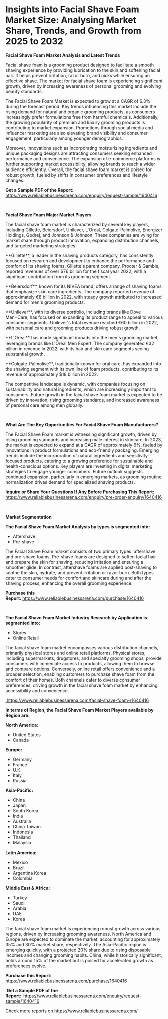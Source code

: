 <p><h1>Insights into Facial Shave Foam Market Size: Analysing Market Share, Trends, and Growth from 2025 to 2032</h1></p><p><strong>Facial Shave Foam Market Analysis and Latest Trends</strong></p>
<p><p>Facial shave foam is a grooming product designed to facilitate a smooth shaving experience by providing lubrication to the skin and softening facial hair. It helps prevent irritation, razor burn, and nicks while ensuring an effective shave. The market for facial shave foam is experiencing significant growth, driven by increasing awareness of personal grooming and evolving beauty standards. </p><p>The Facial Shave Foam Market is expected to grow at a CAGR of 6.3% during the forecast period. Key trends influencing this market include the rising demand for natural and organic grooming products, as consumers increasingly prefer formulations free from harmful chemicals. Additionally, the growing popularity of premium and luxury grooming products is contributing to market expansion. Promotions through social media and influencer marketing are also elevating brand visibility and consumer engagement, particularly among younger demographics. </p><p>Moreover, innovations such as incorporating moisturizing ingredients and unique packaging designs are attracting consumers seeking enhanced performance and convenience. The expansion of e-commerce platforms is further supporting market accessibility, allowing brands to reach a wider audience efficiently. Overall, the facial shave foam market is poised for robust growth, fueled by shifts in consumer preferences and lifestyle changes.</p></p>
<p><strong>Get a Sample PDF of the Report:&nbsp;</strong> <a href="https://www.reliablebusinessarena.com/enquiry/request-sample/1640416?utm_campaign=2039&utm_medium=2&utm_source=Github&utm_content=ia&utm_term=09022025&utm_id=facial-shave-foam">https://www.reliablebusinessarena.com/enquiry/request-sample/1640416</a></p>
<p>&nbsp;</p>
<p><strong>Facial Shave Foam Major Market Players</strong></p>
<p><p>The facial shave foam market is characterized by several key players, including Gillette, Beiersdorf, Unilever, L'Oreal, Colgate-Palmolive, Energizer Holdings, Godrej, and Johnson & Johnson. These companies are vying for market share through product innovation, expanding distribution channels, and targeted marketing strategies.</p><p>**Gillette**, a leader in the shaving products category, has consistently focused on research and development to enhance the performance and comfort of its shaving foams. Gillette's parent company, Procter & Gamble, reported revenues of over $76 billion for the fiscal year 2022, with a significant contribution from its grooming segment.</p><p>**Beiersdorf**, known for its NIVEA brand, offers a range of shaving foams that emphasize skin care ingredients. The company reported revenue of approximately €8 billion in 2022, with steady growth attributed to increased demand for men's grooming products.</p><p>**Unilever**, with its diverse portfolio, including brands like Dove Men+Care, has focused on expanding its product range to appeal to various consumer segments. Unilever's total revenue reached €60 billion in 2022, with personal care and grooming products driving robust growth.</p><p>**L'Oreal** has made significant inroads into the men's grooming market, leveraging brands like L'Oreal Men Expert. The company generated €32 billion in revenue in 2022, with its hair and skin care segments seeing substantial growth.</p><p>**Colgate-Palmolive**, traditionally known for oral care, has expanded into the shaving segment with its own line of foam products, contributing to its revenue of approximately $18 billion in 2022.</p><p>The competitive landscape is dynamic, with companies focusing on sustainability and natural ingredients, which are increasingly important to consumers. Future growth in the facial shave foam market is expected to be driven by innovation, rising grooming standards, and increased awareness of personal care among men globally.</p></p>
<p>&nbsp;</p>
<p><strong>What Are The Key Opportunities For Facial Shave Foam Manufacturers?</strong></p>
<p><p>The Facial Shave Foam market is witnessing significant growth, driven by rising grooming standards and increasing male interest in skincare. In 2023, the market is expected to expand at a CAGR of approximately 6%, fueled by innovations in product formulations and eco-friendly packaging. Emerging trends include the incorporation of natural ingredients and sensitivity-focused products, catering to a growing preference for sustainable and health-conscious options. Key players are investing in digital marketing strategies to engage younger consumers. Future outlook suggests continued expansion, particularly in emerging markets, as grooming routine normalization drives demand for specialized shaving products.</p></p>
<p><strong>Inquire or Share Your Questions If Any Before Purchasing This Report:</strong> <a href="https://www.reliablebusinessarena.com/enquiry/pre-order-enquiry/1640416?utm_campaign=2039&utm_medium=2&utm_source=Github&utm_content=ia&utm_term=09022025&utm_id=facial-shave-foam">https://www.reliablebusinessarena.com/enquiry/pre-order-enquiry/1640416</a></p>
<p>&nbsp;</p>
<p><strong>Market Segmentation</strong></p>
<p><strong>The Facial Shave Foam Market Analysis by types is segmented into:</strong></p>
<p><ul><li>Aftershave</li><li>Pre-shave</li></ul></p>
<p><p>The Facial Shave Foam market consists of two primary types: aftershave and pre-shave foams. Pre-shave foams are designed to soften facial hair and prepare the skin for shaving, reducing irritation and ensuring a smoother glide. In contrast, aftershave foams are applied post-shaving to soothe the skin, hydrate, and prevent irritation or razor burn. Both types cater to consumer needs for comfort and skincare during and after the shaving process, enhancing the overall grooming experience.</p></p>
<p><strong>Purchase this Report:&nbsp;</strong><a href="https://www.reliablebusinessarena.com/purchase/1640416?utm_campaign=2039&utm_medium=2&utm_source=Github&utm_content=ia&utm_term=09022025&utm_id=facial-shave-foam">https://www.reliablebusinessarena.com/purchase/1640416</a></p>
<p>&nbsp;</p>
<p><strong>The Facial Shave Foam Market Industry Research by Application is segmented into:</strong></p>
<p><ul><li>Stores</li><li>Online Retail</li></ul></p>
<p><p>The facial shave foam market encompasses various distribution channels, primarily physical stores and online retail platforms. Physical stores, including supermarkets, drugstores, and specialty grooming shops, provide consumers with immediate access to products, allowing them to browse and compare options. Conversely, online retail offers convenience and a broader selection, enabling customers to purchase shave foam from the comfort of their homes. Both channels cater to diverse consumer preferences, driving growth in the facial shave foam market by enhancing accessibility and convenience.</p></p>
<p><a href="https://www.reliablebusinessarena.com/facial-shave-foam-r1640416?utm_campaign=2039&utm_medium=2&utm_source=Github&utm_content=ia&utm_term=09022025&utm_id=facial-shave-foam">&nbsp;https://www.reliablebusinessarena.com/facial-shave-foam-r1640416</a></p>
<p><strong>In terms of Region, the Facial Shave Foam Market Players available by Region are:</strong></p>
<p>
    <p> <strong> North America: </strong>
        <ul>
            <li>United States</li>
            <li>Canada</li>
        </ul>
        </p> 
    <p> <strong> Europe: </strong>
        <ul>
            <li>Germany</li>
            <li>France</li>
            <li>U.K.</li>
            <li>Italy</li>
            <li>Russia</li>
        </ul>
        </p> 
    <p> <strong> Asia-Pacific: </strong>
        <ul>
            <li>China</li>
            <li>Japan</li>
            <li>South Korea</li>
            <li>India</li>
            <li>Australia</li>
            <li>China Taiwan</li>
            <li>Indonesia</li>
            <li>Thailand</li>
            <li>Malaysia</li>
        </ul>
        </p> 
    <p> <strong> Latin America: </strong>
        <ul>
            <li>Mexico</li>
            <li>Brazil</li>
            <li>Argentina Korea</li>
            <li>Colombia</li>
        </ul>
        </p> 
    <p> <strong> Middle East & Africa: </strong>
        <ul>
            <li>Turkey</li>
            <li>Saudi</li>
            <li>Arabia</li>
            <li>UAE</li>
            <li>Korea</li>
        </ul>
    </p>
    </p>
<p><p>The facial shave foam market is experiencing robust growth across various regions, driven by increasing grooming awareness. North America and Europe are expected to dominate the market, accounting for approximately 35% and 30% market share, respectively. The Asia-Pacific region is emerging quickly, with a projected 20% share due to rising disposable incomes and changing grooming habits. China, while historically significant, holds around 15% of the market but is poised for accelerated growth as preferences evolve.</p></p>
<p><strong>Purchase this Report: </strong><a href="https://www.reliablebusinessarena.com/purchase/1640416?utm_campaign=2039&utm_medium=2&utm_source=Github&utm_content=ia&utm_term=09022025&utm_id=facial-shave-foam">https://www.reliablebusinessarena.com/purchase/1640416</a></p>
<p>&nbsp;<strong>Get a Sample PDF of the Report:&nbsp;&nbsp;</strong><a href="https://www.reliablebusinessarena.com/enquiry/request-sample/1640416?utm_campaign=2039&utm_medium=2&utm_source=Github&utm_content=ia&utm_term=09022025&utm_id=facial-shave-foam">https://www.reliablebusinessarena.com/enquiry/request-sample/1640416</a></p>
<p><strong></strong></p>
<p>Check more reports on <a href="https://www.reliablebusinessarena.com/?utm_campaign=2039&utm_medium=2&utm_source=Github&utm_content=ia&utm_term=09022025&utm_id=facial-shave-foam">https://www.reliablebusinessarena.com/</a></p>